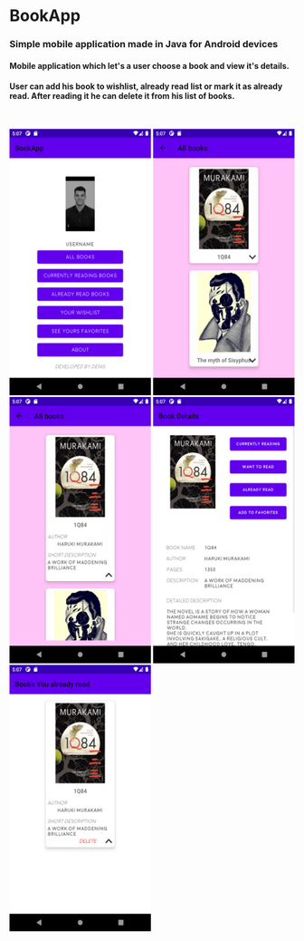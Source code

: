 # BookApp

### Simple mobile application made in Java for Android devices

#### Mobile application which let's a user choose a book and view it's details. 
#### User can add his book to wishlist, already read list or mark it as already read. After reading it he can delete it from his list of books.

<br />



<img src="images/slika1.png" width="250" height="470"> <img src="images/slika2.png" width="250" height="470"> 
<img src="images/slika3.png" width="250" height="470"> <img src="images/slika4.png" width="250" height="470">
<img src="images/slika5.png" width="250" height="470">
